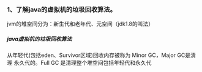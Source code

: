 ### 1、了解java的虚拟机的垃圾回收算法。

jvm的堆空间分为：新生代和老年代、元空间（jdk1.8的叫法）

##### java虚拟机的垃圾回收算法

从年轻代(包括eden、Survivor区域)回收内存被称为 Minor GC，Major GC是清理 永久代的。Full GC 是清理整个堆空间包括年轻代和永久代

